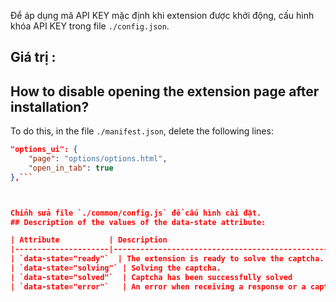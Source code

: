 Để áp dụng mã API KEY mặc định khi extension được khởi động, cấu hình khóa API KEY trong file `./config.json`.
## Giá trị :
## How to disable opening the extension page after installation?

To do this, in the file `./manifest.json`, delete the following lines:

```json
"options_ui": {
    "page": "options/options.html",
    "open_in_tab": true
},```



Chỉnh sửa file `./common/config.js` để cấu hình cài đặt.
## Description of the values of the data-state attribute:

| Attribute           | Description                                                                 |
|---------------------|-----------------------------------------------------------------------------|
| `data-state="ready"`  | The extension is ready to solve the captcha. To send a captcha, you need to click on the button. |
| `data-state="solving"` | Solving the captcha.                                                      |
| `data-state="solved"`  | Captcha has been successfully solved                                      |
| `data-state="error"`   | An error when receiving a response or a captcha was not successfully solved. |
